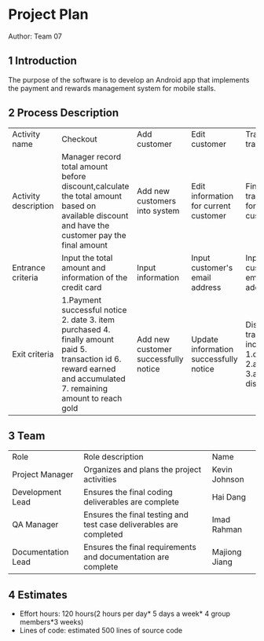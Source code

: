# Project Plan

Author: Team 07

## 1 Introduction

The purpose of the software is to develop an Android app that implements the payment and rewards management system for mobile stalls.

## 2 Process Description
<table>
<tr>
<td>Activity name</td> <td>Checkout</td>  <td>Add customer</td> <td> Edit customer</td> <td>Track transaction</td>
</tr>
<tr>
<td>Activity description</td> <td>Manager record total amount before discount,calculate the total amount based on available discount and have the customer pay the final amount</td>  <td>Add new customers into system</td> <td>Edit information for current customer</td> <td>Find the transactions for any customer</td>
</tr>
<tr>
<td>Entrance criteria</td> <td>Input the total amount and information of the credit card</td>  <td>Input information</td> <td>Input customer's email address </td><td>Input customer's email address</td>
</tr>
<tr>
<td>Exit criteria</td> <td>
1.Payment successful notice 2. date 3. item purchased 4. finally amount paid 5. transaction id 6. reward earned and accumulated 7. remaining amount to reach gold</td>  <td>Add  new customer successfully notice </td> <td>Update information successfully notice</td><td>Display all transactions including 1.date 2.amount 3.applied discount</td> 
</tr>
</table>

## 3 Team

<table>
<tr><td>Role</td><td>Role description</td> <td>Name</td></tr>
<tr><td>Project Manager</td> <td>Organizes and plans the project activities</td> <td>Kevin Johnson</td></tr>
<tr><td>Development Lead</td> <td>Ensures the final coding deliverables are complete</td> <td>Hai Dang</td></tr>
<tr><td>QA Manager</td><td>Ensures the final testing and test case deliverables are completed</td> <td>Imad Rahman</td></tr>
<tr><td>Documentation Lead</td><td>Ensures the final requirements and documentation are complete</td> <td>Majiong Jiang</td></tr>
</table>

## 4 Estimates

- Effort hours: 120 hours(2 hours per day* 5 days a week* 4 group members*3 weeks)
- Lines of code: estimated 500 lines of source code


